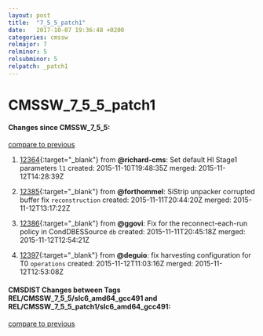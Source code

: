 ```yaml
---
layout: post
title:  "7_5_5_patch1"
date:   2017-10-07 19:36:48 +0200
categories: cmssw
relmajor: 7
relminor: 5
relsubminor: 5
relpatch: _patch1
---
```


# CMSSW_7_5_5_patch1
#### Changes since CMSSW_7_5_5:

[compare to previous](https://github.com/cms-sw/cmssw/compare/CMSSW_7_5_5...CMSSW_7_5_5_patch1)



1. [12364](http://github.com/cms-sw/cmssw/pull/12364){:target="_blank"}  from **@richard-cms**: Set default HI Stage1 parameters `l1`  created: 2015-11-10T19:48:35Z merged: 2015-11-12T14:28:39Z

1. [12385](http://github.com/cms-sw/cmssw/pull/12385){:target="_blank"}  from **@forthommel**: SiStrip unpacker corrupted buffer fix `reconstruction`  created: 2015-11-11T20:44:20Z merged: 2015-11-12T13:17:22Z

1. [12386](http://github.com/cms-sw/cmssw/pull/12386){:target="_blank"}  from **@ggovi**: Fix for the reconnect-each-run policy in CondDBESSource `db`  created: 2015-11-11T20:45:18Z merged: 2015-11-12T12:54:21Z

1. [12397](http://github.com/cms-sw/cmssw/pull/12397){:target="_blank"}  from **@deguio**: fix harvesting configuration for T0 `operations`  created: 2015-11-12T11:03:16Z merged: 2015-11-12T12:53:08Z

#### CMSDIST Changes between Tags REL/CMSSW_7_5_5/slc6_amd64_gcc491 and REL/CMSSW_7_5_5_patch1/slc6_amd64_gcc491:

[compare to previous](https://github.com/cms-sw/cmsdist/compare/REL/CMSSW_7_5_5/slc6_amd64_gcc491...REL/CMSSW_7_5_5_patch1/slc6_amd64_gcc491)


